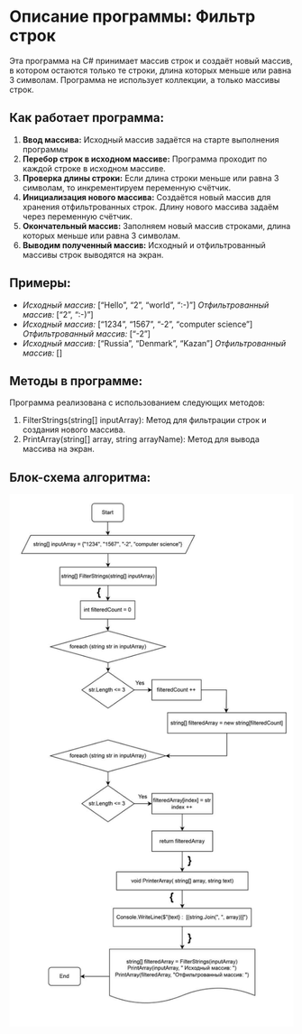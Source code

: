 # Описание программы: Фильтр строк

Эта программа на C# принимает массив строк и создаёт новый массив, в котором остаются только те строки, длина которых меньше или равна 3 символам. Программа не использует коллекции, а только массивы строк.

## Как работает программа:
1. **Ввод массива:** Исходный массив задаётся на старте выполнения программы
2. **Перебор строк в исходном массиве:** Программа проходит по каждой строке в исходном массиве.
3. **Проверка длины строки:** Если длина строки меньше или равна 3 символам, то инкрементируем переменную счётчик.
4. **Инициализация нового массива:** Создаётся новый массив для хранения отфильтрованных строк. Длину нового массива задаём через переменную счётчик.
5. **Окончательный массив:** Заполняем новый массив строками, длина которых меньше или равна 3 символам.
6. **Выводим полученный массив:** Исходный и отфильтрованный массивы строк выводятся на экран.

## Примеры:
* _Исходный массив:_ [“Hello”, “2”, “world”, “:-)”] _Отфильтрованный массив:_   [“2”, “:-)”]
* _Исходный массив:_ [“1234”, “1567”, “-2”, “computer science”] _Отфильтрованный массив:_ [“-2”]
* _Исходный массив:_ [“Russia”, “Denmark”, “Kazan”] _Отфильтрованный массив:_ []

## Методы в программе:
Программа реализована с использованием следующих методов:
1. FilterStrings(string[] inputArray): Метод для фильтрации строк и создания нового массива.
2. PrintArray(string[] array, string arrayName): Метод для вывода массива на экран.

## Блок-схема алгоритма:
![Algorithm](Algorithm.jpg)
